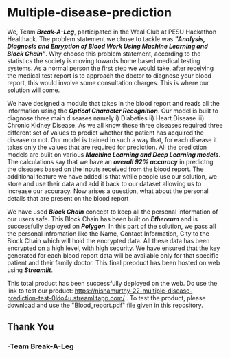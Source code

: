 # Multiple-disease-prediction
We, Team ***Break-A-Leg***, participated in the Weal Club at PESU Hackathon Healthack. The problem statement we chose to tackle was ***"Analysis, Diagnosis and Enryption of Blood Work Using Machine Learning and Block Chain"***. Why choose this problem statement, according to the statistics the society is moving towards home based medical testing systems. As a normal person the first step we would take, after receiving the medical test report is to approach the doctor to diagnose your blood report, this would involve some consultation charges. This is where our solution will come. 

We have designed a module that takes in the blood report and reads all the information using the ***Optical Character Recognition***. Our model is built to diagnose three main diseases namely i) Diabeties ii) Heart Disease iii) Chronic Kidney Disease. As we all know these three diseases required three different set of values to predict whether the patient has acquired the disease or not. Our model is trained in such a way that, for each disease it takes only the values that are required for prediction. All the prediction models are built on various ***Machine Learning and Deep Learning models***. The calculations say that we have an ***overall 92% accuracy*** in predictng the diseases based on the inputs received from the blood report. The additional feature we have added is that while people use our solution, we store and use their data and add it back to our dataset allowing us to increase our accuracy. Now arises a question, what about the personal details that are present on the blood report

We have used ***Block Chain*** concept to keep all the personal information of our users safe. This Block Chain has been built on ***Ethereum*** and is successfully deployed on ***Polygon***. In this part of the solution, we pass all the personal infromation like the Name, Contact Information, City to the Block Chain which will hold the encrypted data. All these data has been encrypted on a high level, with high security. We have ensured that the key generated for each blood report data will be available only for that specific patient and their family doctor. This final preoduct has been hosted on web using ***Streamlit***.

This total product has been successfully deployed on the web. Do use the link to test our product: https://nishamurthy-22-multiple-disease-prediction-test-0ldo4u.streamlitapp.com/ . To test the product, please download and use the "Blood_report.pdf" file given in this repository.

## Thank You
### -Team Break-A-Leg
